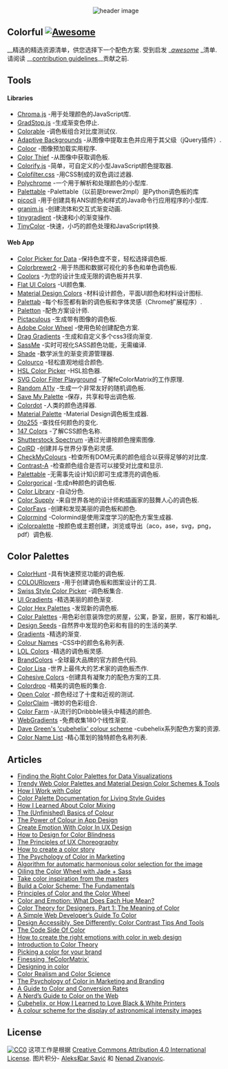 <div class="github-widget" data-repo="Siddharth11/Colorful"></div>
<script async src="https://pagead2.googlesyndication.com/pagead/js/adsbygoogle.js"></script><ins class="adsbygoogle" style="display:block" data-ad-client="ca-pub-6890694312814945" data-ad-slot="5473692530" data-ad-format="auto"  data-full-width-responsive="true"></ins><script>(adsbygoogle = window.adsbygoogle || []).push({});</script>
<p align="center">
	<img src="https://raw.githubusercontent.com/Siddharth11/Colorful/master/color-palette.gif" alt="header image">
</p>

## Colorful [![Awesome](https://cdn.rawgit.com/sindresorhus/awesome/d7305f38d29fed78fa85652e3a63e154dd8e8829/media/badge.svg)](https://github.com/sindresorhus/awesome)
__精选的精选资源清单，供您选择下一个配色方案.
受到启发 __[awesome](https://github.com/sindresorhus/awesome)_ _清单.  请阅读 __[contribution guidelines](https://github.com/Siddharth11/Colorful/blob/master/contributing.md)__贡献之前.


## Tools

#### Libraries
- [Chroma.js](http://gka.github.io/chroma.js/) -用于处理颜色的JavaScript库.
- [GradStop.js](https://github.com/Siddharth11/gradStop.js) -生成渐变色停止.
- [Colorable](http://jxnblk.com/colorable/) -调色板组合对比度测试仪.
- [Adaptive Backgrounds](https://briangonzalez.github.io/jquery.adaptive-backgrounds.js/) -从图像中提取主色并应用于其父级（jQuery插件）.
- [Coloor](https://github.com/krasimir/coloor) -图像预加载实用程序.
- [Color Thief](https://github.com/lokesh/color-thief) -从图像中获取调色板.
- [Colorify.js](https://github.com/LukyVj/Colorify.js) -简单，可自定义的小型JavaScript颜色提取器.
- [Colofilter.css](https://github.com/LukyVj/colofilter.css) -用CSS制成的双色调过滤器.
- [Polychrome](https://github.com/cdonohue/polychrome) -一个用于解析和处理颜色的小型库.
- [Palettable](https://github.com/jiffyclub/palettable) -Palettable（以前是brewer2mpl）是Python调色板的库
- [picocli](http://picocli.info/) -用于创建具有ANSI颜色和样式的Java命令行应用程序的小型库.
- [granim.js](https://github.com/sarcadass/granim.js) -创建流体和交互式渐变动画.
- [tinygradient](https://github.com/mistic100/tinygradient) -快速和小的渐变操作.
- [TinyColor](https://github.com/bgrins/TinyColor) -快速，小巧的颜色处理和JavaScript转换.

#### Web App
- [Color Picker for Data](http://tristen.ca/hcl-picker/) -保持色度不变，轻松选择调色板.
- [Colorbrewer2](http://colorbrewer2.org/) -用于热图和数据可视化的多色和单色调色板.
- [Coolors](https://coolors.co/) -为您的设计生成无限的调色板并共享.
- [Flat UI Colors](http://flatuicolors.com/) -UI颜色集.
- [Material Design Colors](http://www.materialui.co/) -材料设计颜色，平面UI颜色和材料设计图标.
- [Palettab](http://palettab.com/) -每个标签都有新的调色板和字体灵感（Chrome扩展程序）.
- [Paletton](http://paletton.com) -配色方案设计师.
- [Pictaculous](http://www.pictaculous.com/) -生成带有图像的调色板.
- [Adobe Color Wheel](https://color.adobe.com/) -使用色轮创建配色方案.
- [Drag Gradients](http://elrumordelaluz.github.io/draGGradients/) -生成和自定义多个css3径向渐变.
- [SassMe](https://github.com/jimniels/sassme) -实时可视化SASS颜色功能，无需编译.
- [Shade](http://jxnblk.com/shade/) -数学派生的渐变资源管理器.
- [Colourco](http://www.colourco.de/) -轻松直观地组合颜色.
- [HSL Color Picker](http://hslpicker.com/) -HSL拾色器.
- [SVG Color Filter Playground](http://kazzkiq.github.io/svg-color-filter/) -了解feColorMatrix的工作原理.
- [Random A11y](http://www.randoma11y.com) -生成一个非常友好的随机调色板.
- [Save My Palette](http://savemypalette.com/) -保存，共享和导出调色板.
- [Colordot](https://color.hailpixel.com) -人类的颜色选择器.
- [Material Palette](http://www.materialpalette.com/) -Material Design调色板生成器.
- [0to255](http://www.0to255.com/) -查找任何颜色的变化.
- [147 Colors](http://147colors.com/) -了解CSS颜色名称.
- [Shutterstock Spectrum](http://www.shutterstock.com/labs/spectrum/) -通过光谱按颜色搜索图像.
- [ColRD](http://colrd.com/) -创建并与世界分享色彩灵感.
- [CheckMyColours](http://www.checkmycolours.com/) -检查所有DOM元素的颜色组合以获得足够的对比度.
- [Contrast-A](http://www.dasplankton.de/ContrastA/) -检查颜色组合是否可以接受对比度和显示.
- [Palettable](http://www.palettable.io/) -无需事先设计知识即可生成漂亮的调色板.
- [Colorgorical](http://vrl.cs.brown.edu/color) -生成n种颜色的调色板.
- [Color Library](http://colorlibrary.ch/) -自动分色.
- [Color Supply](http://colorsupplyyy.com/app/) -来自世界各地的设计师和插画家的鼓舞人心的调色板.
- [ColorFavs](http://www.colorfavs.com/) -创建和发现美丽的调色板和颜色.
- [Colormind](http://www.colormind.io/) -Colormind是使用深度学习的配色方案生成器.
- [iColorpalette](https://icolorpalette.com) -按颜色或主题创建，浏览或导出（aco，ase，svg，png，pdf）调色板.

## Color Palettes
- [ColorHunt](http://colorhunt.co/) -具有快速预览功能的调色板.
- [COLOURlovers](http://www.colourlovers.com/) -用于创建调色板和图案设计的工具.
- [Swiss Style Color Picker](http://www.swisscolors.net/) -调色板集合.
- [UI Gradients](http://uigradients.com/) -精选美丽的颜色渐变.
- [Color Hex Palettes](http://www.color-hex.com/color-palettes/) -发现新的调色板.
- [Color Palettes](http://colorpalettes.net/) -用色彩创意装饰您的房屋，公寓，卧室，厨房，客厅和婚礼.
- [Design Seeds](http://www.design-seeds.com/) -自然界中发现的色彩和有目的的生活的美学.
- [Gradients](http://thewebrocks.com/demos/gradientsio/v2.html) -精选的渐变.
- [Colour Names](http://colours.neilorangepeel.com/) -CSS中的颜色名称列表.
- [LOL Colors](http://www.lolcolors.com/palettes/popular) -精选的调色板灵感.
- [BrandColors](http://brandcolors.net/) -全球最大品牌的官方颜色代码.
- [Color Lisa](http://www.colorlisa.com/) -世界上最伟大的艺术家的调色板杰作.
- [Cohesive Colors](http://javier.xyz/cohesive-colors/) -创建具有凝聚力的配色方案的工具.
- [Colordrop](https://colordrop.io/) -精美的调色板的集合.
- [Open Color](https://yeun.github.io/open-color/) -颜色经过了十度和近视的测试.
- [ColorClaim](http://www.vanschneider.com/colors) -微妙的色彩组合.
- [Color Farm](http://color.farm/) -从流行的Dribbble镜头中精选的颜色.
- [WebGradients](https://webgradients.com/) -免费收集180个线性渐变.
- [Dave Green's 'cubehelix' colour scheme](http://www.mrao.cam.ac.uk/~dag/CUBEHELIX/) -cubehelix系列配色方案的资源.
- [Color Name List](https://github.com/meodai/color-names/) -精心策划的独特颜色名称列表.

## Articles
- [Finding the Right Color Palettes for Data Visualizations](https://blog.graphiq.com/finding-the-right-color-palettes-for-data-visualizations-fcd4e707a283#.k1zjxtfet)
- [Trendy Web Color Palettes and Material Design Color Schemes & Tools](http://www.awwwards.com/trendy-web-color-palettes-and-material-design-color-schemes-tools.html?utm_source=Twitter&utm_medium=Social&utm_campaign=Twitter-Blog-Color&utm_content=Twitter)
- [How I Work with Color](https://medium.com/@JustinMezzell/how-i-work-with-color-8439c98ae5ed#.b99s3au3w)
- [Color Palette Documentation for Living Style Guides](https://medium.com/@jxnblk/color-palette-documentation-for-living-style-guides-d25d65aa20a5#.q0q6fb5qy)
- [How I Learned About Color Mixing](https://medium.com/@julialundman/my-experiences-in-learning-about-color-6de4ec274503#.m0t57e6ws)
- [The (Unfinished) Basics of Colour](https://medium.com/life-tips/the-unfinished-basics-of-colour-292858f62e62#.b1z1ejmsg)
- [The Power of Colour in App Design](https://medium.com/@nicknelo/why-use-colour-branding-in-apps-a95deba49dae#.pj3012j9x)
- [Create Emotion With Color In UX Design](https://uxplanet.org/create-emotion-with-color-in-ux-design-446a3766b085#.g6o0xsyfd)
- [How to Design for Color Blindness](https://medium.com/@usabilla/how-to-design-for-color-blindness-62d4d8ae9f6a#.uujosqblu)
- [The Principles of UX Choreography](https://medium.com/@becca_u/the-principles-of-ux-choreography-69c91c2cbc2a#.henp1zpjb)
- [How to create a color story](https://medium.com/design-story/how-to-create-a-color-story-aa75a62bf953#.pclx97jsf)
- [The Psychology of Color in Marketing](https://www.helpscout.net/blog/psychology-of-color/)
- [Algorithm for automatic harmonious color selection for the image](https://uxplanet.org/algorithm-for-automatic-harmonious-color-selection-for-the-image-fc26dde69ca1#.5luiehaag)
- [Oiling the Color Wheel with Jade + Sass](https://journal.helabs.com/oiling-the-color-wheel-with-jade-sass-5688ceada87c#.frc7e0rj5)
- [Take color inspiration from the masters](https://medium.com/@WebdesignerDepot/take-color-inspiration-from-the-masters-e9c2bcf1c8e2#.bhc22yxap)
- [Build a Color Scheme: The Fundamentals](http://tympanus.net/codrops/2012/09/17/build-a-color-scheme-the-fundamentals/)
- [Principles of Color and the Color Wheel](http://tympanus.net/codrops/2012/02/28/principles-of-color-and-the-color-wheel/)
- [Color and Emotion: What Does Each Hue Mean?](http://tympanus.net/codrops/2012/04/03/color-and-emotion-what-does-each-hue-mean/)
- [Color Theory for Designers, Part 1: The Meaning of Color](https://www.smashingmagazine.com/2010/01/color-theory-for-designers-part-1-the-meaning-of-color/)
- [A Simple Web Developer’s Guide To Color](https://www.smashingmagazine.com/2016/04/web-developer-guide-color/)
- [Design Accessibly, See Differently: Color Contrast Tips And Tools](https://www.smashingmagazine.com/2014/10/color-contrast-tips-and-tools-for-accessibility/)
- [The Code Side Of Color](https://www.smashingmagazine.com/2012/10/the-code-side-of-color/)
- [How to create the right emotions with color in web design](http://thenextweb.com/dd/2015/04/07/how-to-create-the-right-emotions-with-color-in-web-design/)
- [Introduction to Color Theory](http://www.tigercolor.com/color-lab/color-theory/color-theory-intro.htm)
- [Picking a color for your brand](http://focuslabllc.com/digest/picking-a-color-for-your-brand)
- [Finessing \`feColorMatrix\`](http://alistapart.com/article/finessing-fecolormatrix)
- [Designing in color](https://medium.freecodecamp.com/designing-in-color-abd358660a7b)
- [Color Realism and Color Science](http://web.mit.edu/abyrne/www/ColorRealism.html)
- [The Psychology of Color in Marketing and Branding](https://medium.com/swlh/the-psychology-of-color-in-marketing-and-branding-ebb2320a2b0)
- [A Guide to Color and Conversion Rates](https://uxplanet.org/a-guide-to-color-and-conversion-rates-f3a28e8e32bb)
- [A Nerd’s Guide to Color on the Web](https://css-tricks.com/nerds-guide-color-web/)
- [Cubehelix, or How I Learned to Love Black & White Printers](http://www.ifweassume.com/2013/05/cubehelix-or-how-i-learned-to-love.html)
- [A colour scheme for the display of astronomical intensity images](http://adsabs.harvard.edu/abs/2011BASI...39..289G)

## License
[![CC0](http://mirrors.creativecommons.org/presskit/buttons/88x31/svg/cc-zero.svg)](https://creativecommons.org/publicdomain/zero/1.0/)
这项工作是根据 [Creative Commons Attribution 4.0 International License](http://creativecommons.org/licenses/by/4.0/).
图片积分- [Aleks和ar Savić](https://dribbble.com/almigor) 和 [Nenad Zivanovic](https://dribbble.com/nenadzivanovic).
